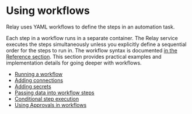# Using workflows

Relay uses YAML workflows to define the steps in an automation task.

Each step in a workflow runs in a separate container. The Relay service executes the steps
simultaneously unless you explicitly define a sequential order for the steps to run in. The workflow syntax is documented [in the Reference section](/docs/reference/relay-workflows.md). This section provides practical examples and implementation details for going deeper with workflows.

-   [Running a workflow](/docs/using-workflows/running-a-workflow.md)
-   [Adding connections](/docs/using-workflows/adding-connections.md)
-   [Adding secrets](/docs/using-workflows/adding-secrets.md)
-   [Passing data into workflow steps](/docs/using-workflows/passing-data-into-workflow-steps.md)
-   [Conditional step execution](/docs/using-workflows/conditionals.md)
-   [Using Approvals in workflows](/docs/using-workflows/adding-an-approval-step.md)